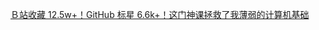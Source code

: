 [Ｂ站收藏 12.5w+！GitHub 标星 6.6k+！这门神课拯救了我薄弱的计算机基础](https://mp.weixin.qq.com/s?__biz=MzUyNDYxNDAyMg==&mid=2247488010&idx=1&sn=3ef532f2cc24e2c402fb2ae6f5f551c6&chksm=fa2bf2e3cd5c7bf5d3875e814f50fa42fa5c1040d55133a28fd543c02a900bf854ed8f84cb40&scene=126&&sessionid=1664519641#rd)




